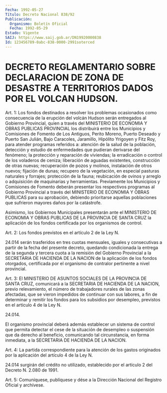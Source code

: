 ```yaml
---
Fecha: 1992-05-27
Título: Decreto Nacional 838/92
Publicación:
  Organismo: Boletín Oficial
  Fecha: 1992-05-29
Estado: Vigente
SAIJ: https://www.saij.gob.ar/DN19920000838
Id: 123456789-0abc-838-0000-2991soterced
---
```

# DECRETO REGLAMENTARIO SOBRE DECLARACION DE ZONA DE DESASTRE A TERRITORIOS DADOS POR EL VOLCAN HUDSON.

<a id="1"></a>
Art.  1:  Los  fondos  destinados  a  resolver  los  problemas ocasionados  como  consecuencia  de  la  erupción del volcán Hudson serán  entregados  al  Gobierno  Provincial,  quien  a  través  del MINISTERIO DE ECONOMIA Y OBRAS PUBLICAS PROVINCIAL  los distribuirá entre  los  Municipios  y  Comisiones  de  Fomento de Los Antiguos, Perito Moreno, Puerto Deseado y Puerto San Julián,  Bajo Caracoles, Jaramillo,  Hipólito  Yrigoyen  y Fitz Roy, para atender  programas referidos a: atención de la salud  de  la  población,  detección  y estudio  de  enfermedades  que  pudieran derivarse del fenómeno; la protección y reparación de viviendas;  la erradicación o control de los  voladeros  de  ceniza;  liberación  de  aguadas    existentes, construcción  de  otras  nuevas;  recuperación  de pozos y molinos, instalación  de  otros  nuevos; fijación de dunas; recupero  de  la vegetación, en especial pasturas  naturales  y forrajes; protección de  la  fauna;  reubicación  de ovinos y arreglo o  adquisición  de maquinarias  y  herramientas.  Previamente    los    Municipios   y Comisiones  de  Fomento deberán presentar los respectivos programas al Gobierno Provincial  a través del MINISTERIO DE ECONOMIA Y OBRAS PUBLICAS  para  su  aprobación,    debiendo   prioritarse  aquellas poblaciones  que  sufrieron  mayores  daños por la  catástrofe.

Asimismo,   los  Gobiernos  Municipales  presentarán    ante    el MINISTERIO DE  ECONOMIA  Y  OBRAS PUBLICAS DE LA PROVINCIA DE SANTA CRUZ la aplicación de los fondos  certificada por los organismos de control.

<a id="2"></a>
Art.  2:  Los fondos previstos en el artículo 2 de la Ley N.

24.014 serán trasferidos    en  tres  cuotas  mensuales,  iguales  y consecutivas a partir de la  fecha  del  presente decreto, quedando condicionada  la  entrega  de  la  segunda  y tercera  cuota  a  la remisión del Gobierno Provincial a la SECRETARIA  DE HACIENDA DE LA NACION  de  la aplicación de los fondos otorgados, certificada  por el  organismo    de    contralor  pertinente  a  nivel  provincial.

<a id="3"></a>
Art.  3:  El MINISTERIO DE ASUNTOS SOCIALES DE LA PROVINCIA DE SANTA CRUZ, comunicará  a  la  SECRETARIA DE HACIENDA DE LA NACION, previo  relevamiento,  el número de  trabajadores  rurales  de  las zonas afectadas, que se  vieron  impedidos  de  continuar  con  sus labores,  a  fin  de  determinar  y  remitir  los  fondos  para los subsidios  por  desempleo, previstos en el artículo 4 de la Ley  N.

24.014.

El organismo provincial  deberá  además  establecer  un sistema de control  que permita detectar el cese de la situación de  desempleo o  suspensión    que  da  derecho  al  beneficio,  comunicando  tal circunstancia, en  forma  inmediata, a la SECRETARIA DE HACIENDA DE LA NACION.

<a id="4"></a>
Art.  4:  La  partida  correspondiente para la atención de los gastos originados por la aplicación  del  artículo 4 de la Ley N.

24.014 surgirán del crédito no utilizado, establecido por el artículo 2 del Decreto N. 2.080 de 1991.

<a id="5"></a>
Art. 5: Comuníquese, publíquese y dése a la Dirección Nacional del Registro Oficial y archívese.